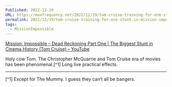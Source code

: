 ```yaml
---
Published: 2022-12-19
URL: https://maxfrequency.net/2022/12/19/tom-cruise-training-for-one-stunt-in-mission-impossible-dead-reckoning/
permalink: 2022/12/19/tom-cruise-training-for-one-stunt-in-mission-impossible-dead-reckoning/
tags:
  - MissionImpossible
---
```

[Mission: Impossible – Dead Reckoning Part One | The Biggest Stunt in Cinema History (Tom Cruise) – YouTube](https://www.youtube.com/watch?v=-lsFs2615gw)

Holy cow Tom. The Christopher McQuarrie and Tom Cruise era of movies has been phenomenal.[^1] Long live practical effects.

---
[^1] Except for The Mummy. I guess they can’t all be bangers.
